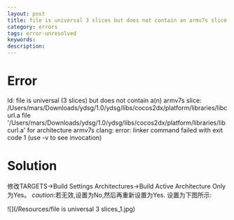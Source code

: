 ```yaml
---
layout: post
title: file is universal 3 slices but does not contain an armv7s slice
category: errors
tags: error-unresolved
keywords: 
description: 
---
```

# Error
ld: file is universal (3 slices) but does not contain a(n) armv7s slice: /Users/mars/Downloads/ydsg/1.0/ydsg/libs/cocos2dx/platform/libraries/libcurl.a file '/Users/mars/Downloads/ydsg/1.0/ydsg/libs/cocos2dx/platform/libraries/libcurl.a' for architecture armv7s
clang: error: linker command failed with exit code 1 (use -v to see invocation)
# Solution
修改TARGETS->Build Settings Architectures->Build Active Architecture Only为Yes。
*caution*:若无效,设置为No,然后再重新设置为Yes.
设置为下图所示:

![](/Resources/file is universal 3 slices_1.jpg)
